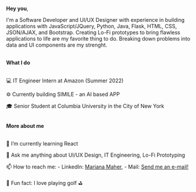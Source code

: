 <b>Hey you</b>,

I'm a Software Developer and UI/UX Designer with experience in building applications with JavaScript/JQuery, Python, Java, Flask, HTML, CSS, JSON/AJAX, and Bootstrap. Creating Lo-Fi prototypes to bring flawless applications to life are my favorite thing to do. Breaking down problems into data and UI components are my strenght. 

<br>
<b>What I do</b>
<br></br>

💻 IT Engineer Intern at Amazon (Summer 2022)

⚙️ Currently building SIMILE - an AI based APP 

🎓 Senior Student at Columbia University in the City of New York 

<br>
<b>More about me</b>
<br></br>

🌱 I’m currently learning React

💬 Ask me anything about UI/UX Design, IT Engineering, Lo-Fi Prototyping 

📫 How to reach me: - LinkedIn: [Mariana Maher](https://linkedin.com/in/marianamaher/), - Mail: [Send me an e-mail!](mailto:mariana.maherr@gmail.com)

🔎 Fun fact: I love playing golf ⛳️

<!---
marianamaher/marianamaher is a ✨ special ✨ repository because its `README.md` (this file) appears on your GitHub profile.
You can click the Preview link to take a look at your changes.
--->



